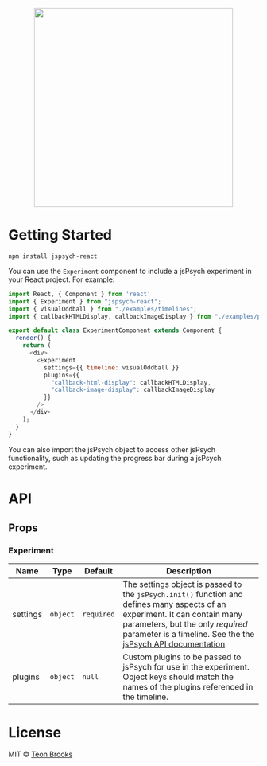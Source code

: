 <!-- Logo -->
<p align="center">
    <img width="400" src="https://raw.githubusercontent.com/makebrainwaves/jspsych-react/master/jspsych-react-logo.jpg">
</p>

# Getting Started

`npm install jspsych-react`

You can use the `Experiment` component to include a jsPsych experiment in your React project. For example:

```javascript
import React, { Component } from 'react'
import { Experiment } from "jspsych-react";
import { visualOddball } from "./examples/timelines";
import { callbackHTMLDisplay, callbackImageDisplay } from "./examples/plugins";

export default class ExperimentComponent extends Component {
  render() {
    return (
      <div>
        <Experiment
          settings={{ timeline: visualOddball }}
          plugins={{
            "callback-html-display": callbackHTMLDisplay,
            "callback-image-display": callbackImageDisplay
          }}
        />
      </div>
    );
  }
}
```

You can also import the jsPsych object to access other jsPsych functionality, such as updating the progress bar during a jsPsych experiment.

# API

## Props

### Experiment

| Name     | Type     | Default    | Description                                                                                                                                                                                                                                                                                         |
| -------- | -------- | ---------- | --------------------------------------------------------------------------------------------------------------------------------------------------------------------------------------------------------------------------------------------------------------------------------------------------- |
| settings | `object` | `required` | The settings object is passed to the `jsPsych.init()` function and defines many aspects of an experiment. It can contain many parameters, but the only _required_ parameter is a timeline. See the the [jsPsych API documentation](https://www.jspsych.org/core_library/jspsych-core/#jspsychinit). |
| plugins  | `object` | `null`     | Custom plugins to be passed to jsPsych for use in the experiment. Object keys should match the names of the plugins referenced in the timeline.

# License
MIT © [Teon Brooks](http://teonbrooks.github.io/)
